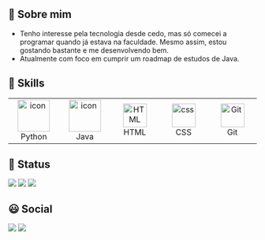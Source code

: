 ## 👀 Sobre mim
- Tenho interesse pela tecnologia desde cedo, mas só comecei a programar quando já estava na faculdade. Mesmo assim, estou gostando bastante e me desenvolvendo bem.
- Atualmente com foco em cumprir um roadmap de estudos de Java.

## 🎯 Skills
<table align="center">
  <tr>
    <td align="center" width="96">
      <a href="#macropower-tech">
        <img src="https://techstack-generator.vercel.app/python-icon.svg" alt="icon" width="65" height="65" />
      </a>
      <br>Python
    </td>
    <td align="center" width="96">
      <a href="#macropower-tech">
        <img src="https://techstack-generator.vercel.app/java-icon.svg" alt="icon" width="65" height="65" />
      </a>
      <br>Java
    </td>
     <td align="center"  width="96">
        <img src="https://skillicons.dev/icons?i=html" width="48" height="48" alt="HTML" />
      <br>HTML
    </td>
    <td align="center" width="96">
        <img src="https://skillicons.dev/icons?i=css" width="48" height="48" alt="css" />
      <br>CSS
    </td>
    <td align="center" width="96">
      <a href="#git" >
        <img src="https://upload.wikimedia.org/wikipedia/commons/thumb/3/3f/Git_icon.svg/1200px-Git_icon.svg.png" width="48" height="48" alt="Git" />
      </a>
      <br>Git
    </td>
</tr>
</table>

## 🚀 Status

![](http://github-profile-summary-cards.vercel.app/api/cards/repos-per-language?username=rafaell-mns&theme=discord_old_blurple) 
![](http://github-profile-summary-cards.vercel.app/api/cards/stats?username=rafaell-mns&theme=discord_old_blurple)
![](http://github-profile-summary-cards.vercel.app/api/cards/profile-details?username=rafaell-mns&theme=discord_old_blurple)


## 😃 Social
[<img src = "https://img.shields.io/badge/-Instagram-%23E4405F?style=for-the-badge&logo=instagram&logoColor=white">](https://www.instagram.com/rafaell.mns/)
<a id="linkedin" href="https://www.linkedin.com/in/francisco-rafael-07747126a/"> <img src="https://img.shields.io/badge/LinkedIn-0077B5?style=for-the-badge&logo=linkedin&logoColor=white"/>

<!-- Nota: Readme baseado em https://gprm.itsvg.in e https://github.com/italo-mauricio/italo-mauricio/blob/main/README.md -->
